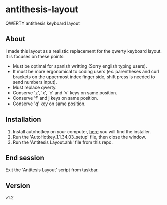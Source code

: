 # antithesis-layout
QWERTY antithesis keyboard layout

## About
I made this layout as a realistic replacement for the qwerty keyboard layout. It is focuses on these points:
* Must be optimal for spanish writting (Sorry english typing users).
* It must be more ergonomical to coding users (ex. parentheses and curl brackets on the uppermost index finger side, shift press is needed to send numbers input).
* Must replace qwerty.
* Conserve 'z', 'x', 'c' and 'v' keys on same position.
* Conserve 'f' and j keys on same position.
* Conserve 'q' key on same position.

## Installation
1. Install autohotkey on your computer, [here](https://www.autohotkey.com/) you will find the installer.
2. Run the 'AutoHotkey_1.1.34.03_setup' file, then close the window.
3. Run the 'Antitesis Layout.ahk' file from this repo.

## End session
Exit the 'Antitesis Layout' script from taskbar.

## Version
v1.2
